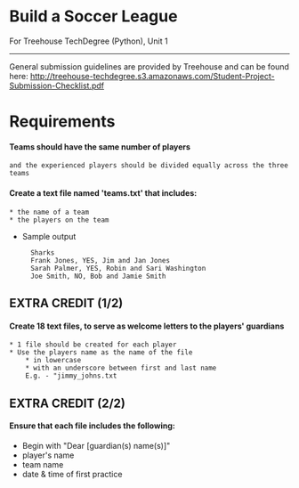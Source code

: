 # Build a Soccer League
For Treehouse TechDegree (Python), Unit 1

---
General submission guidelines are provided by Treehouse and can be found here: http://treehouse-techdegree.s3.amazonaws.com/Student-Project-Submission-Checklist.pdf


# Requirements

#### Teams should have the same number of players
    and the experienced players should be divided equally across the three teams
#### Create a text file named 'teams.txt' that includes:
    * the name of a team
    * the players on the team
* Sample output

        Sharks
        Frank Jones, YES, Jim and Jan Jones
        Sarah Palmer, YES, Robin and Sari Washington
        Joe Smith, NO, Bob and Jamie Smith

## EXTRA CREDIT (1/2)
#### Create 18 text files, to serve as welcome letters to the players' guardians
    * 1 file should be created for each player
    * Use the players name as the name of the file
        * in lowercase
        * with an underscore between first and last name
        E.g. - "jimmy_johns.txt

## EXTRA CREDIT (2/2)
#### Ensure that each file includes the following: 
* Begin with "Dear [guardian(s) name(s)]"
* player's name
* team name
* date & time of first practice


